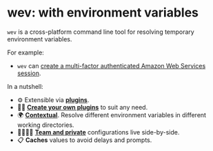 # wev: with environment variables

`wev` is a cross-platform command line tool for resolving temporary environment variables.

For example:

- `wev` can [create a multi-factor authenticated Amazon Web Services session](/examples/awsmfa).
<!-- - `wev` can [request a CodeArtifact authorisation token on behalf of pipenv](/examples/awscodeartifact.md). -->

In a nutshell:

- ⚙️ Extensible via **[plugins](/plugins)**.
- 👷‍♀️ **[Create your own plugins](/create-a-plugin)** to suit any need.
- 🌍 **[Contextual](/configuration/directories)**. Resolve different environment variables in different working directories.
- 👩‍👩‍👧‍👧 **[Team and private](/configuration/filenames)** configurations live side-by-side.
- 📋 **Caches** values to avoid delays and prompts.
